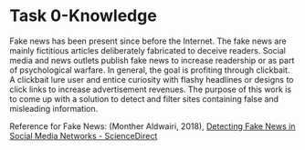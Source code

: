 <!DOCTYPE html>
<html>
    <!--<head>
        <title>Task 0-Knowledge</title>
    </head> -->
    <body>
        <h1>Task 0-Knowledge</h1>
        <p>
            Fake news has been present since before the Internet. The fake news are mainly fictitious articles deliberately fabricated to deceive readers. 
            Social media and news outlets publish fake news to increase readership or as part of psychological warfare. In general, the goal is profiting through clickbait. A clickbait lure user and entice curiosity with flashy headlines or designs to click links to increase advertisement revenues. 
            The purpose of this work is to come up with a solution to detect and filter sites containing false and misleading information. 
        </p>
        <p>
            Reference for Fake News: 
            (Monther Aldwairi, 2018), 
        <a href="https://www.sciencedirect.com/science/article/pii/S1877050918318210">Detecting Fake News in Social Media Networks - ScienceDirect</a>
        </p>
    </body>
</html>
